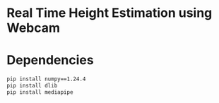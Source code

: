# Real Time Height Estimation using Webcam

# Dependencies

```bash
pip install numpy==1.24.4
pip install dlib
pip install mediapipe
```
